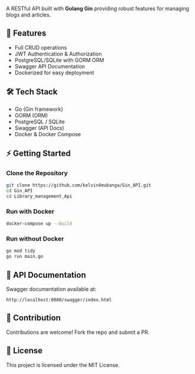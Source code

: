 A RESTful API built with **Golang Gin** providing robust features for managing blogs and articles.

## 🚀 Features
- Full CRUD operations
- JWT Authentication & Authorization
- PostgreSQL/SQLite with GORM ORM
- Swagger API Documentation
- Dockerized for easy deployment

## 🛠 Tech Stack
- Go (Gin framework)
- GORM (ORM)
- PostgreSQL / SQLite
- Swagger (API Docs)
- Docker & Docker Compose

## ⚡ Getting Started

### Clone the Repository
```bash
git clone https://github.com/kelvin4mubanga/Gin_API.git
cd Gin_API
cd Library_management_Api
```

### Run with Docker
```bash
docker-compose up --build
```

### Run without Docker
```bash
go mod tidy
go run main.go
```

## 📖 API Documentation
Swagger documentation available at:
```
http://localhost:8080/swagger/index.html
```

## 📌 Contribution
Contributions are welcome! Fork the repo and submit a PR.

## 📄 License
This project is licensed under the MIT License.
